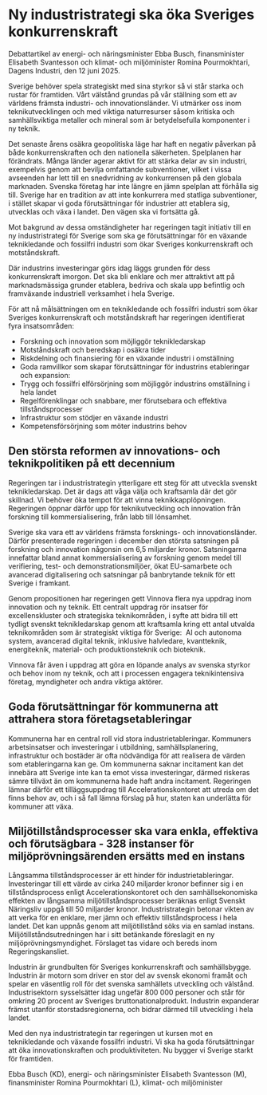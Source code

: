 # Ny industristrategi ska öka Sveriges konkurrenskraft

Debattartikel av energi- och näringsminister Ebba Busch, finansminister Elisabeth Svantesson och klimat- och miljöminister Romina Pourmokhtari, Dagens Industri, den 12 juni 2025.

Sverige behöver spela strategiskt med sina styrkor så vi står starka och rustar för framtiden. Vårt välstånd grundas på vår ställning som ett av världens främsta industri- och innovationsländer. Vi utmärker oss inom teknikutvecklingen och med viktiga naturresurser såsom kritiska och samhällsviktiga metaller och mineral som är betydelsefulla komponenter i ny teknik.

Det senaste årens osäkra geopolitiska läge har haft en negativ påverkan på både konkurrenskraften och den nationella säkerheten. Spelplanen har förändrats. Många länder agerar aktivt för att stärka delar av sin industri, exempelvis genom att bevilja omfattande subventioner, vilket i vissa avseenden har lett till en snedvridning av konkurrensen på den globala marknaden. Svenska företag har inte längre en jämn spelplan att förhålla sig till. Sverige har en tradition av att inte konkurrera med statliga subventioner, i stället skapar vi goda förutsättningar för industrier att etablera sig, utvecklas och växa i landet. Den vägen ska vi fortsätta gå.

Mot bakgrund av dessa omständigheter har regeringen tagit initiativ till en ny industristrategi för Sverige som ska ge förutsättningar för en växande teknikledande och fossilfri industri som ökar Sveriges konkurrenskraft och motståndskraft.

Där industrins investeringar görs idag läggs grunden för dess konkurrenskraft imorgon. Det ska bli enklare och mer attraktivt att på marknadsmässiga grunder etablera, bedriva och skala upp befintlig och framväxande industriell verksamhet i hela Sverige.

För att nå målsättningen om en teknikledande och fossilfri industri som ökar Sveriges konkurrenskraft och motståndskraft har regeringen identifierat fyra insatsområden:

* Forskning och innovation som möjliggör teknikledarskap
* Motståndskraft och beredskap i osäkra tider
* Riskdelning och finansiering för en växande industri i omställning
* Goda ramvillkor som skapar förutsättningar för industrins etableringar och expansion:
* Trygg och fossilfri elförsörjning som möjliggör industrins omställning i hela landet
* Regelförenklingar och snabbare, mer förutsebara och effektiva tillståndsprocesser
* Infrastruktur som stödjer en växande industri
* Kompetensförsörjning som möter industrins behov

## Den största reformen av innovations- och teknikpolitiken på ett decennium

Regeringen tar i industristrategin ytterligare ett steg för att utveckla svenskt teknikledarskap. Det är dags att våga välja och kraftsamla där det gör skillnad. Vi behöver öka tempot för att vinna teknikkapplöpningen. Regeringen öppnar därför upp för teknikutveckling och innovation från forskning till kommersialisering, från labb till lönsamhet.

Sverige ska vara ett av världens främsta forsknings- och innovationsländer. Därför presenterade regeringen i december den största satsningen på forskning och innovation någonsin om 6,5 miljarder kronor. Satsningarna innefattar bland annat kommersialisering av forskning genom medel till verifiering, test- och demonstrationsmiljöer, ökat EU-samarbete och avancerad digitalisering och satsningar på banbrytande teknik för ett Sverige i framkant.

Genom propositionen har regeringen gett Vinnova flera nya uppdrag inom innovation och ny teknik. Ett centralt uppdrag rör insatser för excellenskluster och strategiska teknikområden, i syfte att bidra till ett tydligt svenskt teknikledarskap genom att kraftsamla kring ett antal utvalda teknikområden som är strategiskt viktiga för Sverige:  AI och autonoma system, avancerad digital teknik, inklusive halvledare, kvantteknik, energiteknik, material- och produktionsteknik och bioteknik.

Vinnova får även i uppdrag att göra en löpande analys av svenska styrkor och behov inom ny teknik, och att i processen engagera teknikintensiva företag, myndigheter och andra viktiga aktörer.

## Goda förutsättningar för kommunerna att attrahera stora företagsetableringar

Kommunerna har en central roll vid stora industrietableringar. Kommuners arbetsinsatser och investeringar i utbildning, samhällsplanering, infrastruktur och bostäder är ofta nödvändiga för att realisera de värden som etableringarna kan ge. Om kommunerna saknar incitament kan det innebära att Sverige inte kan ta emot vissa investeringar, därmed riskeras sämre tillväxt än om kommunerna hade haft andra incitament. Regeringen lämnar därför ett tilläggsuppdrag till Accelerationskontoret att utreda om det finns behov av, och i så fall lämna förslag på hur, staten kan underlätta för kommuner att växa.

## Miljötillståndsprocesser ska vara enkla, effektiva och förutsägbara - 328 instanser för miljöprövningsärenden ersätts med en instans

Långsamma tillståndsprocesser är ett hinder för industrietableringar. Investeringar till ett värde av cirka 240 miljarder kronor befinner sig i en tillståndsprocess enligt Accelerationskontoret och den samhällsekonomiska effekten av långsamma miljötillståndsprocesser beräknas enligt Svenskt Näringsliv uppgå till 50 miljarder kronor. Industristrategin betonar vikten av att verka för en enklare, mer jämn och effektiv tillståndsprocess i hela landet. Det kan uppnås genom att miljötillstånd söks via en samlad instans. Miljötillståndsutredningen har i sitt betänkande föreslagit en ny miljöprövningsmyndighet. Förslaget tas vidare och bereds inom Regeringskansliet.

Industrin är grundbulten för Sveriges konkurrenskraft och samhällsbygge. Industrin är motorn som driver en stor del av svensk ekonomi framåt och spelar en väsentlig roll för det svenska samhällets utveckling och välstånd. Industrisektorn sysselsätter idag ungefär 800 000 personer och står för omkring 20 procent av Sveriges bruttonationalprodukt. Industrin expanderar främst utanför storstadsregionerna, och bidrar därmed till utveckling i hela landet.

Med den nya industristrategin tar regeringen ut kursen mot en teknikledande och växande fossilfri industri. Vi ska ha goda förutsättningar att öka innovationskraften och produktiviteten. Nu bygger vi Sverige starkt för framtiden.

Ebba Busch (KD), energi- och näringsminister
Elisabeth Svantesson (M), finansminister
Romina Pourmokhtari (L), klimat- och miljöminister
